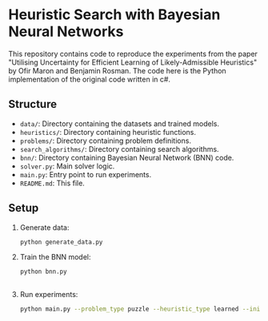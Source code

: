 # Heuristic Search with Bayesian Neural Networks

This repository contains code to reproduce the experiments from the paper "Utilising Uncertainty for Efficient Learning of Likely-Admissible Heuristics" by Ofir Maron and Benjamin Rosman. The code here is the Python implementation of the original code written in c#.

## Structure

- `data/`: Directory containing the datasets and trained models.
- `heuristics/`: Directory containing heuristic functions.
- `problems/`: Directory containing problem definitions.
- `search_algorithms/`: Directory containing search algorithms.
- `bnn/`: Directory containing Bayesian Neural Network (BNN) code.
- `solver.py`: Main solver logic.
- `main.py`: Entry point to run experiments.
- `README.md`: This file.

## Setup

1. Generate data:
   ```sh
   python generate_data.py

2. Train the BNN model:
   ```sh
   python bnn.py
 
3.  Run experiments:
     ```sh
     python main.py --problem_type puzzle --heuristic_type learned --initial_state 1,2,3,4,5,6,7,8,0 --search_algorithm astar --weight 1.0
